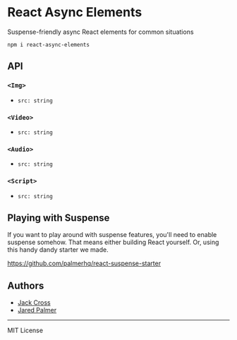 # React Async Elements

Suspense-friendly async React elements for common situations

```
npm i react-async-elements
```

## API

### `<Img>`

- `src: string`

### `<Video>`

- `src: string`

### `<Audio>`

- `src: string`

### `<Script>`

- `src: string`

## Playing with Suspense

If you want to play around with suspense features, you'll need to enable suspense somehow. That means either building React yourself. Or, using this handy dandy starter we made.

https://github.com/palmerhq/react-suspense-starter

## Authors

- [Jack Cross](https://twitter.com/crosscompile)
- [Jared Palmer](https://twitter.com/jaredpalmer)

---

MIT License
